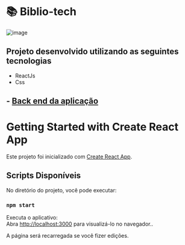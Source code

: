 # :books: Biblio-tech
![image](https://user-images.githubusercontent.com/85570707/170775724-57d5c67e-216a-4e04-a105-be6457cd1751.png)

## Projeto desenvolvido utilizando as seguintes tecnologias
  - ReactJs
  - Css

## - <a href="https://github.com/matheusdsilva01/biblioteca-DevChallenge">Back end da aplicação</a> 

# Getting Started with Create React App

Este projeto foi inicializado com [Create React App](https://github.com/facebook/create-react-app).

## Scripts Disponíveis

No diretório do projeto, você pode executar:

### `npm start`

Executa o aplicativo:\
Abra [http://localhost:3000](http://localhost:3000) para visualizá-lo no navegador..

A página será recarregada se você fizer edições.

